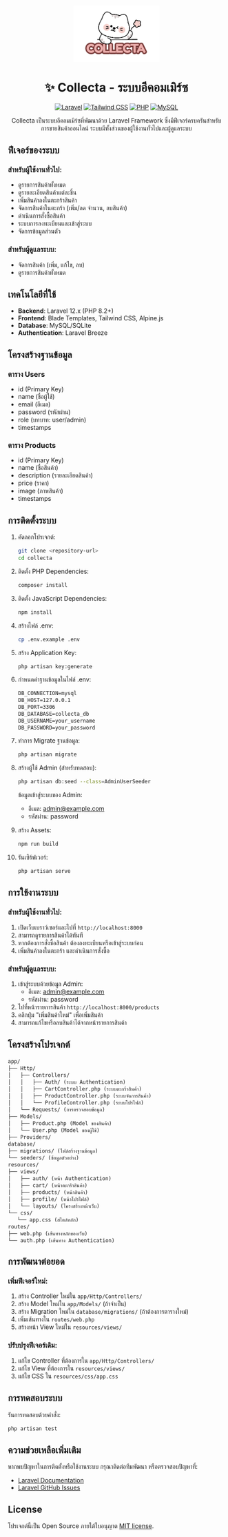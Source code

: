<div align="center">
  <img src="public/images/โก้.png" alt="Collecta Logo" width="200">

  # ✨ Collecta - ระบบอีคอมเมิร์ซ
  
  [![Laravel](https://img.shields.io/badge/Laravel-v12.x-FF2D20?style=for-the-badge&logo=laravel)](https://laravel.com)
  [![Tailwind CSS](https://img.shields.io/badge/Tailwind_CSS-v3.x-38B2AC?style=for-the-badge&logo=tailwind-css)](https://tailwindcss.com)
  [![PHP](https://img.shields.io/badge/PHP-v8.2+-777BB4?style=for-the-badge&logo=php)](https://php.net)
  [![MySQL](https://img.shields.io/badge/MySQL-v8.0+-4479A1?style=for-the-badge&logo=mysql&logoColor=white)](https://www.mysql.com)
  
  <p> Collecta เป็นระบบอีคอมเมิร์ซที่พัฒนาด้วย Laravel Framework ซึ่งมีฟีเจอร์ครบครันสำหรับการขายสินค้าออนไลน์ ระบบมีทั้งส่วนของผู้ใช้งานทั่วไปและผู้ดูแลระบบ</p>
</div>



## ฟีเจอร์ของระบบ

### สำหรับผู้ใช้งานทั่วไป:
- ดูรายการสินค้าทั้งหมด
- ดูรายละเอียดสินค้าแต่ละชิ้น
- เพิ่มสินค้าลงในตะกร้าสินค้า
- จัดการสินค้าในตะกร้า (เพิ่ม/ลด จำนวน, ลบสินค้า)
- ดำเนินการสั่งซื้อสินค้า
- ระบบการลงทะเบียนและเข้าสู่ระบบ
- จัดการข้อมูลส่วนตัว

### สำหรับผู้ดูแลระบบ:
- จัดการสินค้า (เพิ่ม, แก้ไข, ลบ)
- ดูรายการสินค้าทั้งหมด

## เทคโนโลยีที่ใช้

- **Backend**: Laravel 12.x (PHP 8.2+)
- **Frontend**: Blade Templates, Tailwind CSS, Alpine.js
- **Database**: MySQL/SQLite
- **Authentication**: Laravel Breeze

## โครงสร้างฐานข้อมูล

### ตาราง Users
- id (Primary Key)
- name (ชื่อผู้ใช้)
- email (อีเมล)
- password (รหัสผ่าน)
- role (บทบาท: user/admin)
- timestamps

### ตาราง Products
- id (Primary Key)
- name (ชื่อสินค้า)
- description (รายละเอียดสินค้า)
- price (ราคา)
- image (ภาพสินค้า)
- timestamps

## การติดตั้งระบบ

1. คัดลอกโปรเจกต์:
   ```bash
   git clone <repository-url>
   cd collecta
   ```

2. ติดตั้ง PHP Dependencies:
   ```bash
   composer install
   ```

3. ติดตั้ง JavaScript Dependencies:
   ```bash
   npm install
   ```

4. สร้างไฟล์ .env:
   ```bash
   cp .env.example .env
   ```

5. สร้าง Application Key:
   ```bash
   php artisan key:generate
   ```

6. กำหนดค่าฐานข้อมูลในไฟล์ .env:
   ```env
   DB_CONNECTION=mysql
   DB_HOST=127.0.0.1
   DB_PORT=3306
   DB_DATABASE=collecta_db
   DB_USERNAME=your_username
   DB_PASSWORD=your_password
   ```

7. ทำการ Migrate ฐานข้อมูล:
   ```bash
   php artisan migrate
   ```

8. สร้างผู้ใช้ Admin (สำหรับทดสอบ):
   ```bash
   php artisan db:seed --class=AdminUserSeeder
   ```
   ข้อมูลเข้าสู่ระบบของ Admin:
   - อีเมล: admin@example.com
   - รหัสผ่าน: password

9. สร้าง Assets:
   ```bash
   npm run build
   ```

10. รันเซิร์ฟเวอร์:
    ```bash
    php artisan serve
    ```

## การใช้งานระบบ

### สำหรับผู้ใช้งานทั่วไป:
1. เปิดเว็บเบราว์เซอร์และไปที่ `http://localhost:8000`
2. สามารถดูรายการสินค้าได้ทันที
3. หากต้องการสั่งซื้อสินค้า ต้องลงทะเบียนหรือเข้าสู่ระบบก่อน
4. เพิ่มสินค้าลงในตะกร้า และดำเนินการสั่งซื้อ

### สำหรับผู้ดูแลระบบ:
1. เข้าสู่ระบบด้วยข้อมูล Admin:
   - อีเมล: admin@example.com
   - รหัสผ่าน: password
2. ไปที่หน้ารายการสินค้า `http://localhost:8000/products`
3. คลิกปุ่ม "เพิ่มสินค้าใหม่" เพื่อเพิ่มสินค้า
4. สามารถแก้ไขหรือลบสินค้าได้จากหน้ารายการสินค้า

## โครงสร้างโปรเจกต์

```
app/
├── Http/
│   ├── Controllers/
│   │   ├── Auth/ (ระบบ Authentication)
│   │   ├── CartController.php (ระบบตะกร้าสินค้า)
│   │   ├── ProductController.php (ระบบจัดการสินค้า)
│   │   └── ProfileController.php (ระบบโปรไฟล์)
│   └── Requests/ (การตรวจสอบข้อมูล)
├── Models/
│   ├── Product.php (Model ของสินค้า)
│   └── User.php (Model ของผู้ใช้)
├── Providers/
database/
├── migrations/ (ไฟล์สร้างฐานข้อมูล)
└── seeders/ (ข้อมูลตัวอย่าง)
resources/
├── views/
│   ├── auth/ (หน้า Authentication)
│   ├── cart/ (หน้าตะกร้าสินค้า)
│   ├── products/ (หน้าสินค้า)
│   ├── profile/ (หน้าโปรไฟล์)
│   └── layouts/ (โครงสร้างหน้าเว็บ)
└── css/
   └── app.css (สไตล์หลัก)
routes/
├── web.php (เส้นทางหลักของเว็บ)
└── auth.php (เส้นทาง Authentication)
```

## การพัฒนาต่อยอด

### เพิ่มฟีเจอร์ใหม่:
1. สร้าง Controller ใหม่ใน `app/Http/Controllers/`
2. สร้าง Model ใหม่ใน `app/Models/` (ถ้าจำเป็น)
3. สร้าง Migration ใหม่ใน `database/migrations/` (ถ้าต้องการตารางใหม่)
4. เพิ่มเส้นทางใน `routes/web.php`
5. สร้างหน้า View ใหม่ใน `resources/views/`

### ปรับปรุงฟีเจอร์เดิม:
1. แก้ไข Controller ที่ต้องการใน `app/Http/Controllers/`
2. แก้ไข View ที่ต้องการใน `resources/views/`
3. แก้ไข CSS ใน `resources/css/app.css`

## การทดสอบระบบ

รันการทดสอบด้วยคำสั่ง:
```bash
php artisan test
```

## ความช่วยเหลือเพิ่มเติม

หากพบปัญหาในการติดตั้งหรือใช้งานระบบ กรุณาติดต่อทีมพัฒนา หรือตรวจสอบปัญหาที่:
- [Laravel Documentation](https://laravel.com/docs)
- [Laravel GitHub Issues](https://github.com/laravel/laravel/issues)

## License

โปรเจกต์นี้เป็น Open Source ภายใต้ใบอนุญาต [MIT license](https://opensource.org/licenses/MIT).
